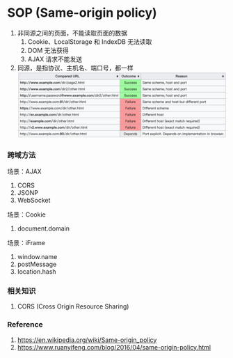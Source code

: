 <!--
 * @description: 
 * @author: xiangrong.liu
 * @Date: 2020-06-22 09:11:40
 * @LastEditors: xiangrong.liu
 * @LastEditTime: 2020-06-28 15:43:56
--> 
# SOP (Same-origin policy)

1. 非同源之间的页面，不能读取页面的数据
   1. Cookie、LocalStorage 和 IndexDB 无法读取
   2. DOM 无法获得
   3. AJAX 请求不能发送
2. 同源，是指协议、主机名、端口号，都一样
![](images/sop001.png)
   

### 跨域方法

场景：AJAX
   1. CORS
   2. JSONP
   3. WebSocket

场景：Cookie
   1. document.domain  

场景：iFrame
   1. window.name
   2. postMessage
   3. location.hash


### 相关知识
1. CORS (Cross Origin Resource Sharing)

### Reference
1. https://en.wikipedia.org/wiki/Same-origin_policy
2. https://www.ruanyifeng.com/blog/2016/04/same-origin-policy.html